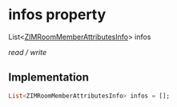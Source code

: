 


# infos property







List&lt;[ZIMRoomMemberAttributesInfo](../../zego_uikit_prebuilt_live_audio_room/ZIMRoomMemberAttributesInfo-class.md)> infos
  
_<span class="feature">read / write</span>_






## Implementation

```dart
List<ZIMRoomMemberAttributesInfo> infos = [];
```







